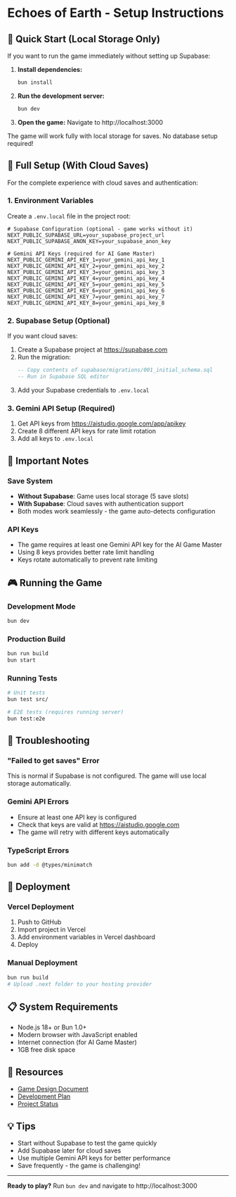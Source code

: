 # Echoes of Earth - Setup Instructions

## 🚀 Quick Start (Local Storage Only)

If you want to run the game immediately without setting up Supabase:

1. **Install dependencies:**
   ```bash
   bun install
   ```

2. **Run the development server:**
   ```bash
   bun dev
   ```

3. **Open the game:**
   Navigate to http://localhost:3000

The game will work fully with local storage for saves. No database setup required!

## 🔧 Full Setup (With Cloud Saves)

For the complete experience with cloud saves and authentication:

### 1. Environment Variables

Create a `.env.local` file in the project root:

```env
# Supabase Configuration (optional - game works without it)
NEXT_PUBLIC_SUPABASE_URL=your_supabase_project_url
NEXT_PUBLIC_SUPABASE_ANON_KEY=your_supabase_anon_key

# Gemini API Keys (required for AI Game Master)
NEXT_PUBLIC_GEMINI_API_KEY_1=your_gemini_api_key_1
NEXT_PUBLIC_GEMINI_API_KEY_2=your_gemini_api_key_2
NEXT_PUBLIC_GEMINI_API_KEY_3=your_gemini_api_key_3
NEXT_PUBLIC_GEMINI_API_KEY_4=your_gemini_api_key_4
NEXT_PUBLIC_GEMINI_API_KEY_5=your_gemini_api_key_5
NEXT_PUBLIC_GEMINI_API_KEY_6=your_gemini_api_key_6
NEXT_PUBLIC_GEMINI_API_KEY_7=your_gemini_api_key_7
NEXT_PUBLIC_GEMINI_API_KEY_8=your_gemini_api_key_8
```

### 2. Supabase Setup (Optional)

If you want cloud saves:

1. Create a Supabase project at https://supabase.com
2. Run the migration:
   ```sql
   -- Copy contents of supabase/migrations/001_initial_schema.sql
   -- Run in Supabase SQL editor
   ```
3. Add your Supabase credentials to `.env.local`

### 3. Gemini API Setup (Required)

1. Get API keys from https://aistudio.google.com/app/apikey
2. Create 8 different API keys for rate limit rotation
3. Add all keys to `.env.local`

## 📝 Important Notes

### Save System
- **Without Supabase**: Game uses local storage (5 save slots)
- **With Supabase**: Cloud saves with authentication support
- Both modes work seamlessly - the game auto-detects configuration

### API Keys
- The game requires at least one Gemini API key for the AI Game Master
- Using 8 keys provides better rate limit handling
- Keys rotate automatically to prevent rate limiting

## 🎮 Running the Game

### Development Mode
```bash
bun dev
```

### Production Build
```bash
bun run build
bun start
```

### Running Tests
```bash
# Unit tests
bun test src/

# E2E tests (requires running server)
bun test:e2e
```

## 🐛 Troubleshooting

### "Failed to get saves" Error
This is normal if Supabase is not configured. The game will use local storage automatically.

### Gemini API Errors
- Ensure at least one API key is configured
- Check that keys are valid at https://aistudio.google.com
- The game will retry with different keys automatically

### TypeScript Errors
```bash
bun add -d @types/minimatch
```

## 🚀 Deployment

### Vercel Deployment
1. Push to GitHub
2. Import project in Vercel
3. Add environment variables in Vercel dashboard
4. Deploy

### Manual Deployment
```bash
bun run build
# Upload .next folder to your hosting provider
```

## 📋 System Requirements

- Node.js 18+ or Bun 1.0+
- Modern browser with JavaScript enabled
- Internet connection (for AI Game Master)
- 1GB free disk space

## 🔗 Resources

- [Game Design Document](./echoes-of-earth-gdd-v9.md)
- [Development Plan](./DEVELOPMENT_PLAN.md)
- [Project Status](./PROJECT_STATUS.md)

## 💡 Tips

- Start without Supabase to test the game quickly
- Add Supabase later for cloud saves
- Use multiple Gemini API keys for better performance
- Save frequently - the game is challenging!

---

**Ready to play?** Run `bun dev` and navigate to http://localhost:3000